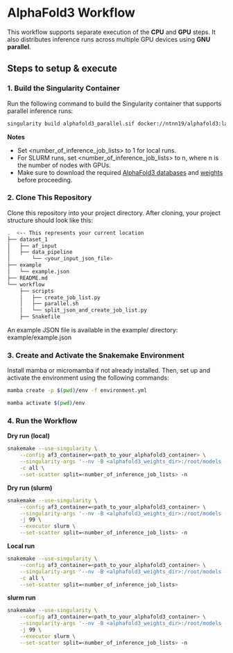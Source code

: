 # AlphaFold3 Workflow

This workflow supports separate execution of the **CPU** and **GPU** steps. It also distributes inference runs across multiple GPU devices using **GNU parallel**.

## Steps to setup & execute

### 1. Build the Singularity Container

Run the following command to build the Singularity container that supports parallel inference runs:

```bash
singularity build alphafold3_parallel.sif docker://ntnn19/alphafold3:latest_parallel_a100_40gb
```

**Notes**
- Set <number_of_inference_job_lists> to 1 for local runs.
- For SLURM runs, set <number_of_inference_job_lists> to n, where n is the number of nodes with GPUs.
- Make sure to download the required [AlphaFold3 databases](https://github.com/google-deepmind/alphafold3/blob/main/docs/installation.md#obtaining-genetic-databases) and [weights](https://forms.gle/svvpY4u2jsHEwWYS6) before proceeding.

### 2. Clone This Repository

Clone this repository into your project directory. After cloning, your project structure should look like this:

```bash
.  <-- This represents your current location
├── dataset_1
│   ├── af_input
│   ├── data_pipeline
│       └── <your_input_json_file>
├── example
│   └── example.json
├── README.md
└── workflow
    ├── scripts
    │   ├── create_job_list.py
    │   ├── parallel.sh
    │   └── split_json_and_create_job_list.py
    ├── Snakefile
```
An example JSON file is available in the example/ directory:
example/example.json

### 3. Create and Activate the Snakemake Environment

Install mamba or micromamba if not already installed. Then, set up and activate the environment using the following commands:
```bash 
mamba create -p $(pwd)/env -f environment.yml
```
```bash
mamba activate $(pwd)/env
```

### 4. Run the Workflow
**Dry run (local)**
```bash
snakemake --use-singularity \
    --config af3_container=<path_to_your_alphafold3_container> \
    --singularity-args '--nv -B <alphafold3_weights_dir>:/root/models -B $(pwd)/<dataset_directory>/af_input:/root/af_input -B $(pwd)/<dataset_directory>/af_output:/root/af_output -B <path_to_alphafold3_db_directory>:/root/public_databases' \
    -c all \
    --set-scatter split=<number_of_inference_job_lists> -n
```
**Dry run (slurm)**
```bash
snakemake --use-singularity \
    --config af3_container=<path_to_your_alphafold3_container> \
    --singularity-args '--nv -B <alphafold3_weights_dir>:/root/models -B $(pwd)/<dataset_directory>/af_input:/root/af_input -B $(pwd)/<dataset_directory>/af_output:/root/af_output -B <path_to_alphafold3_db_directory>:/root/public_databases' \
    -j 99 \
    --executor slurm \
    --set-scatter split=<number_of_inference_job_lists> -n
```
**Local run**
```bash
snakemake --use-singularity \
    --config af3_container=<path_to_your_alphafold3_container> \
    --singularity-args '--nv -B <alphafold3_weights_dir>:/root/models -B $(pwd)/<dataset_directory>/af_input:/root/af_input -B $(pwd)/<dataset_directory>/af_output:/root/af_output -B <path_to_alphafold3_db_directory>:/root/public_databases' \
    -c all \
    --set-scatter split=<number_of_inference_job_lists>
```

**slurm run**
```bash
snakemake --use-singularity \
    --config af3_container=<path_to_your_alphafold3_container> \
    --singularity-args '--nv -B <alphafold3_weights_dir>:/root/models -B $(pwd)/<dataset_directory>/af_input:/root/af_input -B $(pwd)/<dataset_directory>/af_output:/root/af_output -B <path_to_alphafold3_db_directory>:/root/public_databases' \
    -j 99 \
    --executor slurm \
    --set-scatter split=<number_of_inference_job_lists> -n
```

